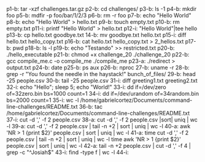 p1-b: tar -xzf challenges.tar.gz 
p2-b: cd challenges/
p3-b: ls -1
p4-b: mkdir foo
p5-b: mdfir -p foo/bar/1/2/3
p6-b: rm -r foo
p7-b: echo "Hello World"
p8-b: echo "Hello World" > hello.txt
p9-b: touch empty.txt
p10-b: rm empty.txt
p11-i: printf "Hello World" > hello.txt
p12-i: "Hello World"|tee hello
p13-b: cp hello.txt goodbye.txt
14-b: mv goodbye.txt hello.txt
p15-i: diff hello.txt hello_copy.txt
p16-b: cat hello.txt hello_copy.txt > 2_hellos.txt
p17-b: pwd
p18-b: ls -l
p19-b: echo "Testando" >> restricted.txt
p20-b: ./hello_executable
p21-b: 
chmod +x challenge_20 
./challenge_20
p22-b:
gcc compile_me.c -o compile_me
./compile_me
p23-a: ./redirect > output.txt
p24-b: date
p25-b: ps aux
p26-b: nproc
27-b: uname -r
28-b: grep -r "You found the needle in the haystack!" bunch_of_files/
29-b: head -25 people.csv
30-b: tail -25 people.csv
31-i: diff greeting1.txt greeting2.txt
32-i: echo "Hello"; sleep 5; echo "World!"
33-i: dd if=/dev/zero of=32zero.bin bs=1000 count=1
34-i: dd if=/dev/urandom of=34random.bin bs=2000 count=1
35-i: wc -l /home/gabrielcortez/Documents/command-line-challenges/README.txt 
36-b: tac /home/gabrielcortez/Documents/command-line-challenges/README.txt
37-i:  cut -d ',' -f 2 people.csv 
38-a: cut -d ',' -f 2 people.csv |sort| uniq | wc -l
39-a: cut -d ',' -f 2 people.csv | tail -n +2 | sort | uniq | wc -l
40-a: awk 'NR > 1 {print $2}' people.csv | sort | uniq | wc -l
41-a: 
time cut -d ',' -f 2 people.csv | tail -n +2 | sort | uniq | wc -l
time awk 'NR > 1 {print $2}' people.csv | sort | uniq | wc -l
42-a: tail -n +2 people.csv | cut -d ',' -f 4 | grep -c "^Josiah$"
43-i: find -type f | wc -l
44-i:
















